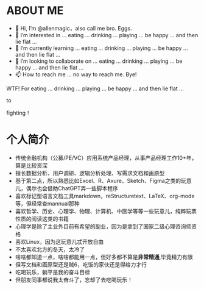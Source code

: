 # ABOUT ME
- 👋 Hi, I’m @allenmagic，also call me bro. Eggs.
- 👀 I’m interested in ... eating ... drinking ... playing ... be happy ... and then lie flat ...
- 🌱 I’m currently learning ... eating ... drinking ... playing ... be happy ... and then lie flat ...
- 💞️ I’m looking to collaborate on ... eating ... drinking ... playing ... be happy ... and then lie flat ...
- 📫 How to reach me ... no way to reach me. Bye!

WTF!
For eating ... drinking ... playing ... be happy ... and then lie flat ...

to

fighting！

# 个人简介
- 传统金融机构（公募/PE/VC）应用系统产品经理，从事产品经理工作10+年，算是比较资深
- 擅长数据分析、用户调研、逻辑分析处理、写需求文档和画原型
- 基于第二点，所以熟悉比如Excel、R、Axure、Sketch、Figma之类的玩意儿，偶尔也会借助ChatGPT弄一些脚本程序
- 喜欢标记型语言文档工具markdown，reStructuretext、LaTeX、org-mode等，但经常查mannual那种
- 喜欢哲学、历史、心理学、物理、计算机、中医学等等一些玩意儿，纯粹玩票性质的阅读这类的书籍
- 心理学是除了主业外目前有希望的副业，因为是拿到了国家二级心理咨询师资格
- 喜欢Linux，因为这玩意儿忒开放自由
- 不太喜欢北方的冬天，太冷了
- 啥啥都知道一点，啥啥都能用一点，但好多都不算是**非常精通**,毕竟精力有限
- 但写文档和画原型还是贼6，吃饭的家伙还是得给力才行
- 吃喝玩乐，躺平是我的奋斗目标
- 但朋友同事都说我太奋斗了，忘却了去吃喝玩乐！

<!---
allenmagic/allenmagic is a ✨ special ✨ repository because its `README.md` (this file) appears on your GitHub profile.
You can click the Preview link to take a look at your changes.
--->
